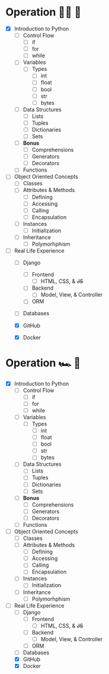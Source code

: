 # Operation 👩‍💻 💉

- [x] Introduction to Python
  - [ ] Control Flow
    - [ ] if
    - [ ] for
    - [ ] while
  - [ ] Variables
    - [ ] Types
      - [ ] int
      - [ ] float
      - [ ] bool
      - [ ] str
      - [ ] bytes
  - [ ] Data Structures
    - [ ] Lists
    - [ ] Tuples
    - [ ] Dictionaries
    - [ ] Sets
  - [ ] __Bonus__
    - [ ] Comprehensions
    - [ ] Generators
    - [ ] Decorators
  - [ ] Functions
- [ ] Object Oriented Concepts
  - [ ] Classes 
  - [ ] Attributes & Methods
    - [ ] Defining
    - [ ] Accessing
    - [ ] Calling
    - [ ] Encapsulation
  - [ ] Instances
    - [ ] Initialization 
  - [ ] Inheritance
    - [ ] Polymorhphism
- [ ] Real Life Experience
  - [ ] Django
    - [ ] Frontend
      - [ ] HTML, CSS, & ~~JS~~
    - [ ] Backend
      - [ ] Model, View, & Controller 
    - [ ] ORM
  - [ ] Databases
  - [x] GitHub
  - [x] Docker


# Operation 🏎️ 🔧

- [x] Introduction to Python
  - [ ] Control Flow
    - [ ] if
    - [ ] for
    - [ ] while
  - [ ] Variables
    - [ ] Types
      - [ ] int
      - [ ] float
      - [ ] bool
      - [ ] str
      - [ ] bytes
  - [ ] Data Structures
    - [ ] Lists
    - [ ] Tuples
    - [ ] Dictionaries
    - [ ] Sets
  - [ ] __Bonus__
    - [ ] Comprehensions
    - [ ] Generators
    - [ ] Decorators
  - [ ] Functions
- [ ] Object Oriented Concepts
  - [ ] Classes 
  - [ ] Attributes & Methods
    - [ ] Defining
    - [ ] Accessing
    - [ ] Calling
    - [ ] Encapsulation
  - [ ] Instances
    - [ ] Initialization 
  - [ ] Inheritance
    - [ ] Polymorhphism
- [ ] Real Life Experience
  - [ ] Django
    - [ ] Frontend
      - [ ] HTML, CSS, & ~~JS~~
    - [ ] Backend
      - [ ] Model, View, & Controller 
    - [ ] ORM
  - [ ] Databases
  - [x] GitHub
  - [x] Docker
